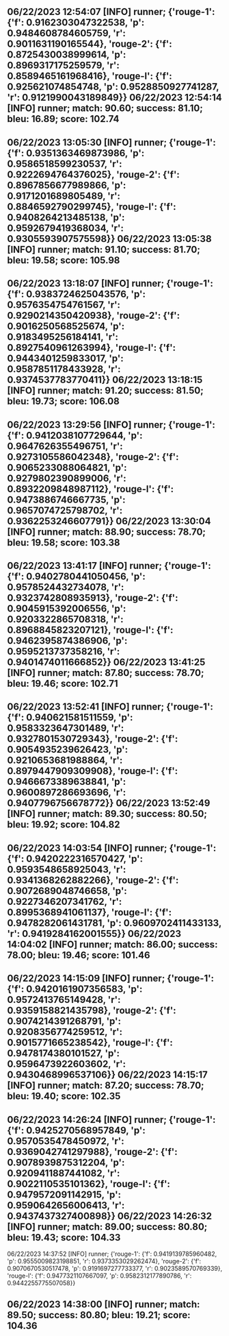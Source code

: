 06/22/2023 12:54:07  [INFO] runner; {'rouge-1': {'f': 0.9162303047322538, 'p': 0.9484608784605759, 'r': 0.9011631190165544}, 'rouge-2': {'f': 0.8725430038999614, 'p': 0.8969317175259579, 'r': 0.8589465161968416}, 'rouge-l': {'f': 0.925621074854748, 'p': 0.9528850927741287, 'r': 0.9121990043189849}}
06/22/2023 12:54:14  [INFO] runner; match: 90.60; success: 81.10; bleu: 16.89; score: 102.74
--
06/22/2023 13:05:30  [INFO] runner; {'rouge-1': {'f': 0.9351363469873986, 'p': 0.9586518599230537, 'r': 0.9222694764376025}, 'rouge-2': {'f': 0.8967856677989866, 'p': 0.9171201689805489, 'r': 0.8846592790299745}, 'rouge-l': {'f': 0.9408264213485138, 'p': 0.9592679419368034, 'r': 0.9305593907575598}}
06/22/2023 13:05:38  [INFO] runner; match: 91.10; success: 81.70; bleu: 19.58; score: 105.98
--
06/22/2023 13:18:07  [INFO] runner; {'rouge-1': {'f': 0.9383724625043576, 'p': 0.9576354754761567, 'r': 0.9290214350420938}, 'rouge-2': {'f': 0.9016250568525674, 'p': 0.9183495256184141, 'r': 0.8927540961263994}, 'rouge-l': {'f': 0.9443401259833017, 'p': 0.9587851178433928, 'r': 0.9374537783770411}}
06/22/2023 13:18:15  [INFO] runner; match: 91.20; success: 81.50; bleu: 19.73; score: 106.08
--
06/22/2023 13:29:56  [INFO] runner; {'rouge-1': {'f': 0.9412038107729644, 'p': 0.9647626355496751, 'r': 0.9273105586042348}, 'rouge-2': {'f': 0.9065233088064821, 'p': 0.9279802390899006, 'r': 0.8932209848987112}, 'rouge-l': {'f': 0.9473886746667735, 'p': 0.9657074725798702, 'r': 0.9362253246607791}}
06/22/2023 13:30:04  [INFO] runner; match: 88.90; success: 78.70; bleu: 19.58; score: 103.38
--
06/22/2023 13:41:17  [INFO] runner; {'rouge-1': {'f': 0.9402780441050456, 'p': 0.9578524432734078, 'r': 0.9323742808935913}, 'rouge-2': {'f': 0.9045915392006556, 'p': 0.9203322865708318, 'r': 0.8968845823207121}, 'rouge-l': {'f': 0.9462395874386906, 'p': 0.9595213737358216, 'r': 0.9401474011666852}}
06/22/2023 13:41:25  [INFO] runner; match: 87.80; success: 78.70; bleu: 19.46; score: 102.71
--
06/22/2023 13:52:41  [INFO] runner; {'rouge-1': {'f': 0.940621581511559, 'p': 0.9583323647301489, 'r': 0.9327801530729343}, 'rouge-2': {'f': 0.9054935239626423, 'p': 0.9210653681988864, 'r': 0.8979447909309908}, 'rouge-l': {'f': 0.9466673389638841, 'p': 0.9600897286693696, 'r': 0.9407796756678772}}
06/22/2023 13:52:49  [INFO] runner; match: 89.30; success: 80.50; bleu: 19.92; score: 104.82
--
06/22/2023 14:03:54  [INFO] runner; {'rouge-1': {'f': 0.9420222316570427, 'p': 0.9593548658925043, 'r': 0.9341368262882266}, 'rouge-2': {'f': 0.9072689048746658, 'p': 0.9227346207341762, 'r': 0.8995368941061137}, 'rouge-l': {'f': 0.9478282061431781, 'p': 0.9609702411433133, 'r': 0.9419284162001555}}
06/22/2023 14:04:02  [INFO] runner; match: 86.00; success: 78.00; bleu: 19.46; score: 101.46
--
06/22/2023 14:15:09  [INFO] runner; {'rouge-1': {'f': 0.9420161907356583, 'p': 0.9572413765149428, 'r': 0.9359158821435798}, 'rouge-2': {'f': 0.9074214391268791, 'p': 0.9208356774259512, 'r': 0.9015771665238542}, 'rouge-l': {'f': 0.9478174380101527, 'p': 0.9596473922603602, 'r': 0.9430468996537106}}
06/22/2023 14:15:17  [INFO] runner; match: 87.20; success: 78.70; bleu: 19.40; score: 102.35
--
06/22/2023 14:26:24  [INFO] runner; {'rouge-1': {'f': 0.9425270568957849, 'p': 0.9570535478450972, 'r': 0.9369042741297988}, 'rouge-2': {'f': 0.9078939875312204, 'p': 0.9209411887441082, 'r': 0.9022110535101362}, 'rouge-l': {'f': 0.9479572091142915, 'p': 0.9590642656006413, 'r': 0.9437437327400898}}
06/22/2023 14:26:32  [INFO] runner; match: 89.00; success: 80.80; bleu: 19.43; score: 104.33
--
06/22/2023 14:37:52  [INFO] runner; {'rouge-1': {'f': 0.9419139785960482, 'p': 0.9555009823198851, 'r': 0.9373353029262474}, 'rouge-2': {'f': 0.9070670530517478, 'p': 0.9191697277733377, 'r': 0.9023589570769339}, 'rouge-l': {'f': 0.9477321107667097, 'p': 0.9582312177890786, 'r': 0.9442255775507058}}

## 06/22/2023 14:38:00  [INFO] runner; match: 89.50; success: 80.80; bleu: 19.21; score: 104.36